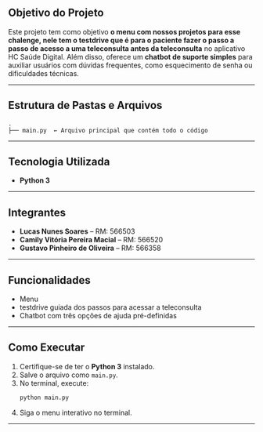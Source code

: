 ## Objetivo do Projeto

Este projeto tem como objetivo **o menu com nossos projetos para esse chalenge, nele tem o testdrive que é para o paciente fazer o passo a passo de acesso a uma teleconsulta antes da teleconsulta** no aplicativo HC Saúde Digital. Além disso, oferece um **chatbot de suporte simples** para auxiliar usuários com dúvidas frequentes, como esquecimento de senha ou dificuldades técnicas.

---

## Estrutura de Pastas e Arquivos

```
.
├── main.py  ← Arquivo principal que contém todo o código
```

---

##  Tecnologia Utilizada

- **Python 3**

---

##  Integrantes

- **Lucas Nunes Soares** – RM: 566503  
- **Camily Vitória Pereira Macial** – RM: 566520  
- **Gustavo Pinheiro de Oliveira** – RM: 566358

---

##  Funcionalidades
- Menu
- testdrive guiada dos passos para acessar a teleconsulta  
- Chatbot com três opções de ajuda pré-definidas

---

##  Como Executar

1. Certifique-se de ter o **Python 3** instalado.
2. Salve o arquivo como `main.py`.
3. No terminal, execute:
   ```bash
   python main.py
   ```
4. Siga o menu interativo no terminal.

---

